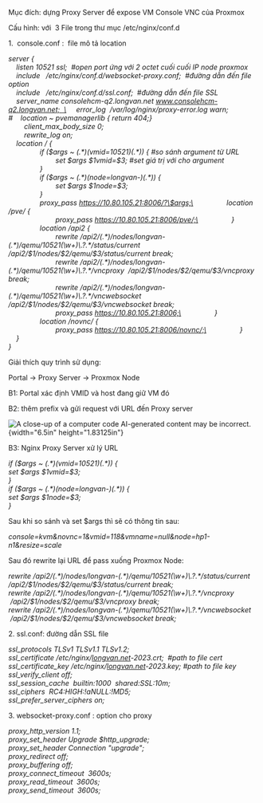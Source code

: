 Mục đích: dựng Proxy Server để expose VM Console VNC của Proxmox

Cấu hình: với  3 File trong thư mục /etc/nginx/conf.d

1\.  console.conf :  file mô tả location

*server {\
    listen 10521 ssl;  #open port ứng với 2 octet cuối cuối IP node
proxmox\
    include   /etc/nginx/conf.d/websocket-proxy.conf;  #đường dẫn đến
file option\
    include   /etc/nginx/conf.d/ssl.conf;  #đường dẫn đến file SSL\
    server_name consolehcm-q2.longvan.net
www.consolehcm-q2.longvan.net;  \
    error_log  /var/log/nginx/proxy-error.log warn;\
#    location \~ pvemanagerlib { return 404;}\
        client_max_body_size 0;\
        rewrite_log on;\
    location / {\
                if (\$args \~ (.\*)(vmid=10521)(.\*)) { #so sánh
argument từ URL \
                        set \$args \$1vmid=\$3; #set giá trị với cho
argument\
                }\
                if (\$args \~ (.\*)(node=longvan-)(.\*)) {\
                        set \$args \$1node=\$3;\
                }\
                proxy_pass https://10.80.105.21:8006/?\$args;\
                location /pve/ {\
                        proxy_pass https://10.80.105.21:8006/pve/;\
                }\
                location /api2 {\
                        rewrite
/api2/(.\*)/nodes/longvan-(.\*)/qemu/10521(\\w+)\\.?.\*/status/current
/api2/\$1/nodes/\$2/qemu/\$3/status/current break; \
                        rewrite
/api2/(.\*)/nodes/longvan-(.\*)/qemu/10521(\\w+)\\.?.\*/vncproxy 
/api2/\$1/nodes/\$2/qemu/\$3/vncproxy break;\
                        rewrite
/api2/(.\*)/nodes/longvan-(.\*)/qemu/10521(\\w+)\\.?.\*/vncwebsocket 
/api2/\$1/nodes/\$2/qemu/\$3/vncwebsocket break;\
                        proxy_pass https://10.80.105.21:8006;\
                }\
                location /novnc/ {\
                        proxy_pass https://10.80.105.21:8006/novnc/;\
                }\
    }\
}*

Giải thích quy trình sử dụng:

Portal -\> Proxy Server -\> Proxmox Node

B1: Portal xác định VMID và host đang giữ VM đó

B2: thêm prefix và gửi request với URL đến Proxy server

![A close-up of a computer code AI-generated content may be
incorrect.](media/image1.png){width="6.5in" height="1.83125in"}

B3: Nginx Proxy Server xử lý URL

*if (\$args \~ (.\*)(vmid=10521)(.\*)) {\
set \$args \$1vmid=\$3;\
}\
if (\$args \~ (.\*)(node=longvan-)(.\*)) {\
set \$args \$1node=\$3;\
}*

Sau khi so sánh và set \$args thì sẽ có thông tin sau:

*console=kvm&novnc=1&vmid=118&vmname=null&node=hp1-n1&resize=scale*

Sau đó rewrite lại URL để pass xuống Proxmox Node:

*rewrite
/api2/(.\*)/nodes/longvan-(.\*)/qemu/10521(\\w+)\\.?.\*/status/current
/api2/\$1/nodes/\$2/qemu/\$3/status/current break;*\
*rewrite
/api2/(.\*)/nodes/longvan-(.\*)/qemu/10521(\\w+)\\.?.\*/vncproxy
 /api2/\$1/nodes/\$2/qemu/\$3/vncproxy break;*\
*rewrite
/api2/(.\*)/nodes/longvan-(.\*)/qemu/10521(\\w+)\\.?.\*/vncwebsocket
 /api2/\$1/nodes/\$2/qemu/\$3/vncwebsocket break;*

2\. ssl.conf: đường dẫn SSL file

*ssl_protocols TLSv1 TLSv1.1 TLSv1.2;\
ssl_certificate /etc/nginx/[longvan.net](http://longvan.net)-2023.crt; 
#path to file cert\
ssl_certificate_key
/etc/nginx/[longvan.net](http://longvan.net)-2023.key; #path to file
key\
ssl_verify_client off;\
ssl_session_cache  builtin:1000  shared:SSL:10m;\
ssl_ciphers  RC4:HIGH:!aNULL:!MD5;\
ssl_prefer_server_ciphers on;*

3\. websocket-proxy.conf : option cho proxy

*proxy_http_version 1.1;\
proxy_set_header Upgrade \$http_upgrade;\
proxy_set_header Connection \"upgrade\";\
proxy_redirect off;\
proxy_buffering off;\
proxy_connect_timeout  3600s;\
proxy_read_timeout  3600s;\
proxy_send_timeout  3600s;*
